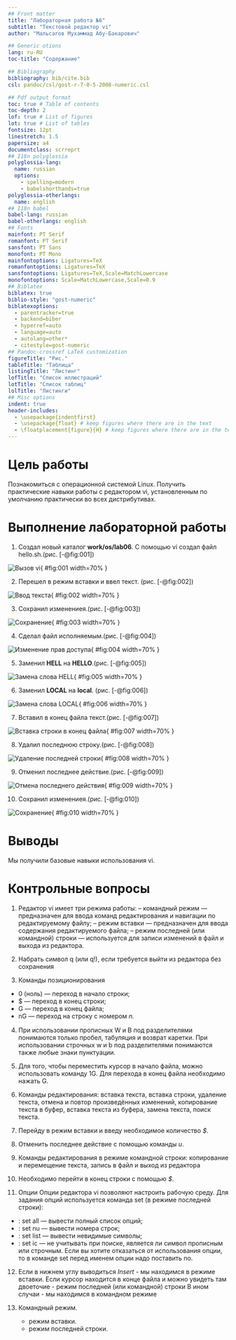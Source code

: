 ```yaml
---
## Front matter
title: "Лабораторная работа №6"
subtitle: "Текстовой редактор vi"
author: "Мальсагов Мухаммад Абу-Бакарович"

## Generic otions
lang: ru-RU
toc-title: "Содержание"

## Bibliography
bibliography: bib/cite.bib
csl: pandoc/csl/gost-r-7-0-5-2008-numeric.csl

## Pdf output format
toc: true # Table of contents
toc-depth: 2
lof: true # List of figures
lot: true # List of tables
fontsize: 12pt
linestretch: 1.5
papersize: a4
documentclass: scrreprt
## I18n polyglossia
polyglossia-lang:
  name: russian
  options:
	- spelling=modern
	- babelshorthands=true
polyglossia-otherlangs:
  name: english
## I18n babel
babel-lang: russian
babel-otherlangs: english
## Fonts
mainfont: PT Serif
romanfont: PT Serif
sansfont: PT Sans
monofont: PT Mono
mainfontoptions: Ligatures=TeX
romanfontoptions: Ligatures=TeX
sansfontoptions: Ligatures=TeX,Scale=MatchLowercase
monofontoptions: Scale=MatchLowercase,Scale=0.9
## Biblatex
biblatex: true
biblio-style: "gost-numeric"
biblatexoptions:
  - parentracker=true
  - backend=biber
  - hyperref=auto
  - language=auto
  - autolang=other*
  - citestyle=gost-numeric
## Pandoc-crossref LaTeX customization
figureTitle: "Рис."
tableTitle: "Таблица"
listingTitle: "Листинг"
lofTitle: "Список иллюстраций"
lotTitle: "Список таблиц"
lolTitle: "Листинги"
## Misc options
indent: true
header-includes:
  - \usepackage{indentfirst}
  - \usepackage{float} # keep figures where there are in the text
  - \floatplacement{figure}{H} # keep figures where there are in the text
---
```


# Цель работы

Познакомиться с операционной системой Linux. Получить практические навыки работы с редактором vi, установленным по умолчанию практически во всех дистрибутивах.

# Выполнение лабораторной работы

1. Создал новый каталог **work/os/lab06**. С помощью vi создал файл hello.sh.(рис. [-@fig:001])

![Вызов vi](image/1.png){ #fig:001 width=70% }

2. Перешел в режим вставки и ввел текст. (рис. [-@fig:002])

![Ввод текста](image/2.png){ #fig:002 width=70% }

3. Сохранил изменениея.(рис. [-@fig:003])

![Сохранение](image/3.png){ #fig:003 width=70% }

4. Сделал файл исполняемым.(рис. [-@fig:004])

![Изменение прав доступа](image/4.png){ #fig:004 width=70% }

5. Заменил **HELL** на **HELLO**.(рис. [-@fig:005])

![Замена слова HELL](image/5.png){ #fig:005 width=70% }

6. Заменил **LOCAL** на **local**. (рис. [-@fig:006])

![Замена слова LOCAL](image/6.png){ #fig:006 width=70% }

7. Вставил в конец файла текст.(рис. [-@fig:007])

![Вставка строки в конец файла](image/7.png){ #fig:007 width=70% }

8. Удалил последнюю строку.(рис. [-@fig:008])

![Удаление последней строки](image/8.png){ #fig:008 width=70% }

9. Отменил последнее действие.(рис. [-@fig:009])

![Отмена последнего действия](image/9.png){ #fig:009 width=70% }

10. Сохранил изменениея.(рис. [-@fig:010])

![Сохранение](image/10.png){ #fig:010 width=70% }

# Выводы

Мы получили базовые навыки использования vi.

# Контрольные вопросы


1. Редактор vi имеет три режима работы:
– командный режим — предназначен для ввода команд редактирования и навигации по
редактируемому файлу;
– режим вставки — предназначен для ввода содержания редактируемого файла;
– режим последней (или командной) строки — используется для записи изменений в файл
и выхода из редактора.

2. Набрать символ q (или q!), если требуется выйти из редактора без сохранения

3. Команды позиционирования
- 0 (ноль) — переход в начало строки;
- $ — переход в конец строки;
- G — переход в конец файла;
- nG — переход на строку с номером 𝑛.


4. При использовании прописных W и B под разделителями понимаются только пробел, табуляция и возврат
каретки. При использовании строчных w и b под разделителями понимаются также любые знаки пунктуации.

5. Для того, чтобы переместить курсор в начало файла, можно использовать команду 1G. Для перехода в конец файла необходимо нажать G.

6. Команды редактирования: вставка текста, вставка строки, удаление текста, отмена и повтор произведённых изменений, копирование текста в буфер, вставка текста из буфера, замена текста, поиск текста.

7. Перейду в режим вставки и введу необходимое количество *$*.

8. Отменить последнее действие с помощью команды *u*.

9. Команды редактирования в режиме командной строки: копирование и перемещение текста, запись в файл и выход из редактора

10. Необходимо перейти в конец строки с помощью *$*.

11. Опции
Опции редактора vi позволяют настроить рабочую среду. Для задания опций используется команда set (в режиме последней строки):
- : set all — вывести полный список опций;
- : set nu — вывести номера строк;
- : set list — вывести невидимые символы;
- : set ic — не учитывать при поиске, является ли символ прописным или строчным.
Если вы хотите отказаться от использования опции, то в команде set перед именем
опции надо поставить no.

12. Если в нижнем углу выводиться *Insert* - мы находимся в режиме вставки.
  Если курсор находится в конце файла и можно увидеть там двоеточие - режим последней (или командной) строки
  В ином случаи - мы находимся в командном режиме

13.   Командный режим.
        - режим вставки.
        - режим последней строки.